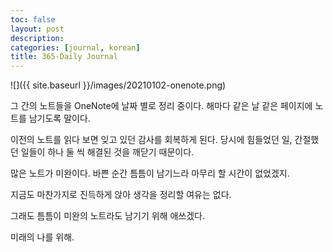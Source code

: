 ```yaml
---
toc: false
layout: post
description: 
categories: [journal, korean]
title: 365-Daily Journal
---
```


![]({{ site.baseurl }}/images/20210102-onenote.png)

그 간의 노트들을 OneNote에 날짜 별로 정리 중이다. 해마다 같은 날 같은 페이지에 노트를 남기도록 말이다.

이전의 노트를 읽다 보면 잊고 있던 감사를 회복하게 된다. 당시에 힘들었던 일, 간절했던 일들이 하나 둘 씩 해결된 것을 깨닫기 때문이다.

많은 노트가 미완이다. 바쁜 순간 틈틈이 남기느라 마무리 할 시간이 없었겠지.

지금도 마찬가지로 진득하게 앉아 생각을 정리할 여유는 없다.

그래도 틈틈이 미완의 노트라도 남기기 위해 애쓰겠다.

미래의 나를 위해.

